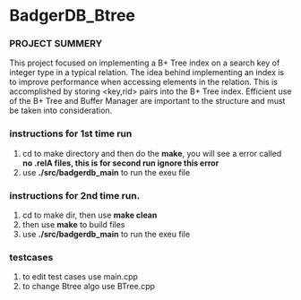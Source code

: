 # BadgerDB_Btree 
### PROJECT SUMMERY 


This project focused on implementing a B+ Tree index on a search key of integer type in a typical relation. The idea behind implementing an index is to improve performance when accessing elements in the relation. This is accomplished by storing <key,rid> pairs into the B+ Tree index. Efficient use of the B+ Tree and Buffer Manager are important to the structure and must be taken into consideration.

### instructions for 1st time run
1. cd to make directory and then do the <B>make</B>, you will see a error called <B> no .relA files, this is for second run ignore this error </B>
2. use <B>./src/badgerdb_main</B> to run the exeu file 

### instructions for 2nd time run. 
1. cd to make dir, then use <B>make clean</B>
2. then use <B>make</B> to build files 
3. use <B>./src/badgerdb_main</B> to run the exeu file 


### testcases 

1. to edit test cases use main.cpp
2. to change Btree algo use BTree.cpp

